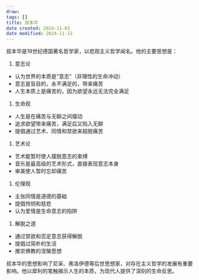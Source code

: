 ```yaml
---
draw:
tags: []
title: 叔本华
date created: 2024-11-03
date modified: 2024-11-12
---
```


叔本华是19世纪德国著名哲学家，以悲观主义哲学闻名。他的主要思想是：

1. 意志论
- 认为世界的本质是"意志"（非理性的生命冲动）
- 意志是盲目的，永不满足的，带来痛苦
- 人生本质上是痛苦的，因为欲望永远无法完全满足

1. 生命观
- 人生是在痛苦与无聊之间摆动
- 追求欲望带来痛苦，满足后又陷入无聊
- 提倡通过艺术、同情和禁欲来超脱痛苦

1. 艺术论
- 艺术能暂时使人摆脱意志的束缚
- 音乐是最高级的艺术形式，直接表现意志本身
- 审美使人暂时忘却痛苦

1. 伦理观
- 主张同情是道德的基础
- 提倡怜悯和慈悲
- 认为爱情是生命意志的陷阱

1. 解脱之道
- 通过禁欲和否定意志获得解脱
- 提倡过简朴的生活
- 推崇佛教的涅槃思想

叔本华的思想影响了尼采、弗洛伊德等后世思想家，对存在主义哲学的发展有重要影响。他以犀利的笔触揭示人生的本质，为现代人提供了深刻的生命反思。
